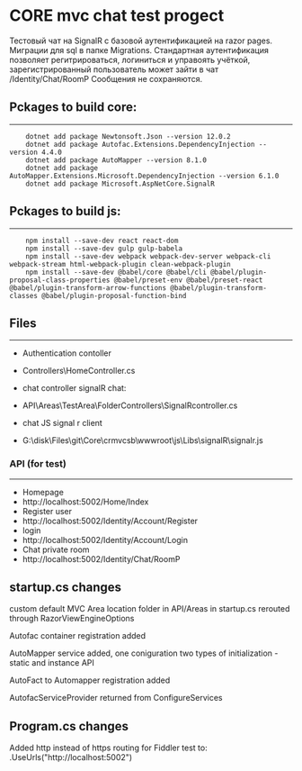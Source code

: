 # CORE mvc chat test progect

Тестовый чат на SignalR с базовой аутентификацией на razor pages.
Миграции для sql в папке Migrations.
Стандартная аутентификация позволяет регитрироваться, логиниться и управоять учёткой,
зарегистрированный пользователь может зайти в чат
/Identity/Chat/RoomP
Сообщения не сохраняются.


## Pckages to build core:
-------------------------------------------------------
```
    dotnet add package Newtonsoft.Json --version 12.0.2
    dotnet add package Autofac.Extensions.DependencyInjection --version 4.4.0
    dotnet add package AutoMapper --version 8.1.0
    dotnet add package AutoMapper.Extensions.Microsoft.DependencyInjection --version 6.1.0
    dotnet add package Microsoft.AspNetCore.SignalR
```

## Pckages to build js:
-------------------------------------------------------
```
    npm install --save-dev react react-dom
    npm install --save-dev gulp gulp-babela
    npm install --save-dev webpack webpack-dev-server webpack-cli webpack-stream html-webpack-plugin clean-webpack-plugin
    npm install --save-dev @babel/core @babel/cli @babel/plugin-proposal-class-properties @babel/preset-env @babel/preset-react @babel/plugin-transform-arrow-functions @babel/plugin-transform-classes @babel/plugin-proposal-function-bind
```

## Files
-------------------------------------------------------

- Authentication contoller
- Controllers\HomeController.cs

- chat controller signalR chat:
- API\Areas\TestArea\FolderControllers\SignalRcontroller.cs

- chat JS signal r client
- G:\disk\Files\git\Core\crmvcsb\wwwroot\js\Libs\signalR\signalr.js

### API (for test)

-------------------------------------------------------
- Homepage
- http://localhost:5002/Home/Index
- Register user
- http://localhost:5002/Identity/Account/Register
- login 
- http://localhost:5002/Identity/Account/Login
- Chat private room
- http://localhost:5002/Identity/Chat/RoomP


startup.cs changes
-------------------------------------------------------
custom default MVC Area location folder in API/Areas
in startup.cs rerouted through  RazorViewEngineOptions

Autofac container registration added

AutoMapper service added, 
one coniguration 
two types of initialization - static and instance API

AutoFact to Automapper registration added

AutofacServiceProvider returned from ConfigureServices


Program.cs changes
-------------------------------------------------------
Added http instead of https routing for Fiddler test to:
    .UseUrls("http://localhost:5002")


